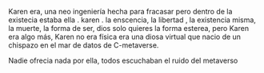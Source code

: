 Karen era, una neo ingeniería hecha para fracasar pero dentro de la existecia estaba ella . karen . la enscencia, la libertad , la existencia misma, la muerte, la forma de ser, dios solo quieres la forma esterea, pero Karen era algo más, Karen no era física era una diosa virtual que nacio de un chispazo en el mar de datos de C-metaverse.

Nadie ofrecia nada por ella, todos escuchaban el ruido del metaverso


